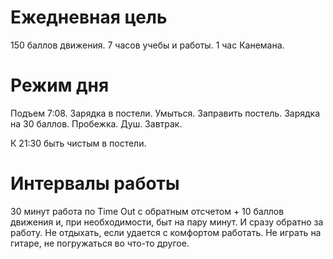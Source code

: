 # Ежедневная цель

150 баллов движения.
7 часов учебы и работы.
1 час Канемана.

# Режим дня

Подъем 7:08.
Зарядка в постели. Умыться. Заправить постель. Зарядка на 30 баллов. Пробежка. Душ. Завтрак. 

К 21:30 быть чистым в постели.

# Интервалы работы

30 минут работа по Time Out с обратным отсчетом + 10 баллов движения и, при необходимости, быт на пару минут. И сразу обратно за работу. Не отдыхать, если удается с комфортом работать. Не играть на гитаре, не погружаться во что-то другое.
